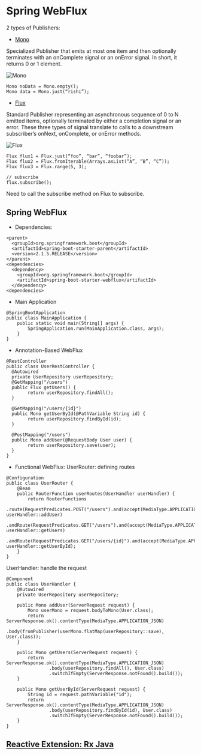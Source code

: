 # Spring WebFlux
2 types of Publishers:
- [Mono]()

Specialized Publisher that emits at most one item and then optionally terminates 
with an onComplete signal or an onError signal. In short, it returns 0 or 1 element.

![Mono](https://i0.wp.com/blog.knoldus.com/wp-content/uploads/2019/05/mono.png?w=903&ssl=1)
```
Mono noData = Mono.empty();
Mono data = Mono.just(“rishi”);
```
- [Flux](https://docs.oracle.com/en/java/javase/11/docs/api/java.base/java/util/concurrent/Flow.html)

Standard Publisher representing an asynchronous sequence of 0 to N emitted items, 
optionally terminated by either a completion signal or an error. These three types of signal 
translate to calls to a downstream subscriber’s onNext, onComplete, or onError methods.

![Flux](https://i1.wp.com/blog.knoldus.com/wp-content/uploads/2019/05/flux.png?w=833&ssl=1)
```
Flux flux1 = Flux.just(“foo”, “bar”, “foobar”);
Flux flux2 = Flux.fromIterable(Arrays.asList(“A”, “B”, “C”));
Flux flux3 = Flux.range(5, 3);

// subscribe
flux.subscribe();
```
Need to call the subscribe method on Flux to subscribe. 

##  Spring WebFlux
- Dependencies:
```
<parent>
  <groupId>org.springframework.boot</groupId>
  <artifactId>spring-boot-starter-parent</artifactId>
  <version>2.1.5.RELEASE</version>
</parent>
<dependencies>
  <dependency>
    <groupId>org.springframework.boot</groupId>
    <artifactId>spring-boot-starter-webflux</artifactId>
  </dependency>
<dependencies>
```
- Main Application
```
@SpringBootApplication
public class MainApplication {   
    public static void main(String[] args) {
        SpringApplication.run(MainApplication.class, args);
    }
}
```
- Annotation-Based WebFlux
```
@RestController
public class UserRestController {
  @Autowired
  private UserRepository userRepository;
  @GetMapping("/users")
  public Flux getUsers() {
        return userRepository.findAll();
  }
    
  @GetMapping("/users/{id}")
  public Mono getUserById(@PathVariable String id) {
        return userRepository.findById(id);
  }
    
  @PostMapping("/users")
  public Mono addUser(@RequestBody User user) {
        return userRepository.save(user);
  }
}
```
- Functional WebFlux:
UserRouter: defining routes
```
@Configuration
public class UserRouter {   
    @Bean
    public RouterFunction userRoutes(UserHandler userHandler) {        
        return RouterFunctions
                .route(RequestPredicates.POST("/users").and(accept(MediaType.APPLICATION_JSON)), userHandler::addUser)
                .andRoute(RequestPredicates.GET("/users").and(accept(MediaType.APPLICATION_JSON)), userHandler::getUsers)
                .andRoute(RequestPredicates.GET("/users/{id}").and(accept(MediaType.APPLICATION_JSON)), userHandler::getUserById);
    }
}
```
UserHandler: handle the request
```
@Component
public class UserHandler {    
    @Autowired
    private UserRepository userRepository;
    
    public Mono addUser(ServerRequest request) {
        Mono userMono = request.bodyToMono(User.class);
        return ServerResponse.ok().contentType(MediaType.APPLICATION_JSON)
                .body(fromPublisher(userMono.flatMap(userRepository::save), User.class));
    }
    
    public Mono getUsers(ServerRequest request) {
        return ServerResponse.ok().contentType(MediaType.APPLICATION_JSON)
                .body(userRepository.findAll(), User.class)
                .switchIfEmpty(ServerResponse.notFound().build());
    }
      
    public Mono getUserById(ServerRequest request) {
        String id = request.pathVariable("id");
        return ServerResponse.ok().contentType(MediaType.APPLICATION_JSON)
                .body(userRepository.findById(id), User.class)
                .switchIfEmpty(ServerResponse.notFound().build());
    }
}
```

## [Reactive Extension: Rx Java](https://www.baeldung.com/rx-java)
